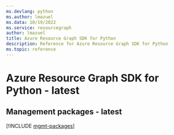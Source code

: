 ```yaml
---
ms.devlang: python
ms.author: lmazuel
ms.data: 10/19/2022
ms.service: resourcegraph
author: lmazuel
title: Azure Resource Graph SDK for Python
description: Reference for Azure Resource Graph SDK for Python
ms.topic: reference
---
```

# Azure Resource Graph SDK for Python - latest

## Management packages - latest
[!INCLUDE [mgmt-packages](resource-graph-mgmt-index.md)]